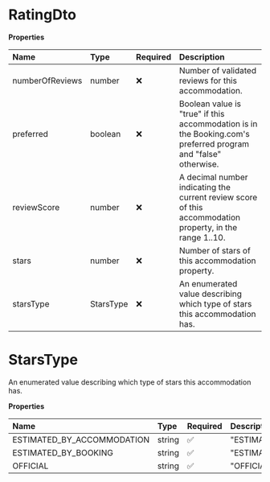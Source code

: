 # RatingDto

**Properties**

| Name            | Type      | Required | Description                                                                                                    |
| :-------------- | :-------- | :------- | :------------------------------------------------------------------------------------------------------------- |
| numberOfReviews | number    | ❌       | Number of validated reviews for this accommodation.                                                            |
| preferred       | boolean   | ❌       | Boolean value is "true" if this accommodation is in the Booking.com's preferred program and "false" otherwise. |
| reviewScore     | number    | ❌       | A decimal number indicating the current review score of this accommodation property, in the range 1..10.       |
| stars           | number    | ❌       | Number of stars of this accommodation property.                                                                |
| starsType       | StarsType | ❌       | An enumerated value describing which type of stars this accommodation has.                                     |

# StarsType

An enumerated value describing which type of stars this accommodation has.

**Properties**

| Name                       | Type   | Required | Description                  |
| :------------------------- | :----- | :------- | :--------------------------- |
| ESTIMATED_BY_ACCOMMODATION | string | ✅       | "ESTIMATED_BY_ACCOMMODATION" |
| ESTIMATED_BY_BOOKING       | string | ✅       | "ESTIMATED_BY_BOOKING"       |
| OFFICIAL                   | string | ✅       | "OFFICIAL"                   |
